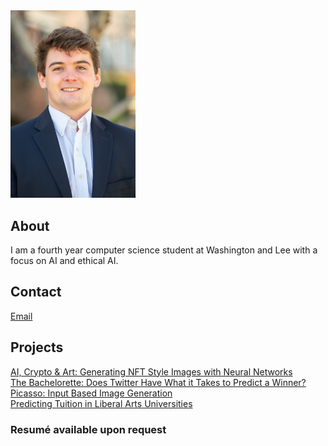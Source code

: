 
<img src="profile.jpeg" alt="Photo" width="200"/>
<link rel="icon" href="https://upload.wikimedia.org/wikipedia/en/a/a8/W%26L_Generals.png">

## About

I am a fourth year computer science student at Washington and Lee with a focus on AI and ethical AI.

## Contact
[Email](mailto:tuckert23@mail.wlu.edu)

## Projects

[AI, Crypto & Art: Generating NFT Style Images with Neural Networks](https://tuckert23.github.io/ANN-Final-Project)\
[The Bachelorette: Does Twitter Have What it Takes to Predict a Winner?](https://tuckert23.github.io/Big-Data-Final-Project)\
[Picasso: Input Based Image Generation](https://tuckert23.github.io/Picasso)\
[Predicting Tuition in Liberal Arts Universities](https://tuckert23.github.io/final_project)


### Resumé available upon request
